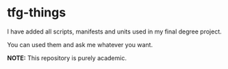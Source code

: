 # tfg-things

I have added all scripts, manifests and units used in my final degree project.

You can used them and ask me whatever you want.




**NOTE:**
This repository is purely academic.